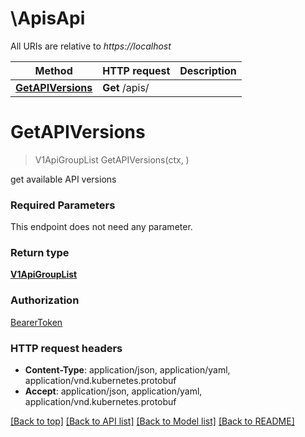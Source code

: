 # \ApisApi

All URIs are relative to *https://localhost*

Method | HTTP request | Description
------------- | ------------- | -------------
[**GetAPIVersions**](ApisApi.md#GetAPIVersions) | **Get** /apis/ | 


# **GetAPIVersions**
> V1ApiGroupList GetAPIVersions(ctx, )


get available API versions

### Required Parameters
This endpoint does not need any parameter.

### Return type

[**V1ApiGroupList**](v1.APIGroupList.md)

### Authorization

[BearerToken](../README.md#BearerToken)

### HTTP request headers

 - **Content-Type**: application/json, application/yaml, application/vnd.kubernetes.protobuf
 - **Accept**: application/json, application/yaml, application/vnd.kubernetes.protobuf

[[Back to top]](#) [[Back to API list]](../README.md#documentation-for-api-endpoints) [[Back to Model list]](../README.md#documentation-for-models) [[Back to README]](../README.md)

